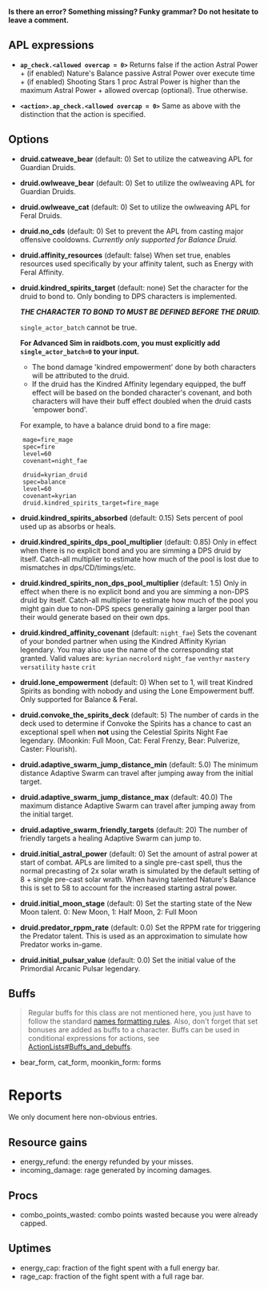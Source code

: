 **Is there an error? Something missing? Funky grammar? Do not hesitate to leave a comment.**

## APL expressions

* **`ap_check.<allowed overcap = 0>`** Returns false if the action Astral Power + (if enabled) Nature's Balance passive Astral Power over execute time + (if enabled) Shooting Stars 1 proc Astral Power is higher than the maximum Astral Power + allowed overcap (optional). True otherwise.

* **`<action>.ap_check.<allowed overcap = 0>`** Same as above with the distinction that the action is specified.

## Options
* **druid.catweave_bear** (default: 0) Set to utilize the catweaving APL for Guardian Druids.

* **druid.owlweave_bear** (default: 0) Set to utilize the owlweaving APL for Guardian Druids.

* **druid.owlweave_cat** (default: 0) Set to utilize the owlweaving APL for Feral Druids.

* **druid.no_cds** (default: 0) Set to prevent the APL from casting major offensive cooldowns. *Currently only supported for Balance Druid.*

* **druid.affinity_resources** (default: false) When set true, enables resources used specifically by your affinity talent, such as Energy with Feral Affinity.

* **druid.kindred_spirits_target** (default: none) Set the character for the druid to bond to. Only bonding to DPS characters is implemented.

  _**THE CHARACTER TO BOND TO MUST BE DEFINED BEFORE THE DRUID.**_

  `single_actor_batch` cannot be true.

  **For Advanced Sim in raidbots.com, you must explicitly add `single_actor_batch=0` to your input.**

  - The bond damage 'kindred empowerment' done by both characters will be attributed to the druid.
  - If the druid has the Kindred Affinity legendary equipped, the buff effect will be based on the bonded character's covenant, and both characters will have their buff effect doubled when the druid casts 'empower bond'.

  For example, to have a balance druid bond to a fire mage:
```
    mage=fire_mage
    spec=fire
    level=60
    covenant=night_fae

    druid=kyrian_druid
    spec=balance
    level=60
    covenant=kyrian
    druid.kindred_spirits_target=fire_mage
```

* **druid.kindred_spirits_absorbed** (default: 0.15) Sets percent of pool used up as absorbs or heals.

* **druid.kindred_spirits_dps_pool_multiplier** (default: 0.85) Only in effect when there is no explicit bond and you are simming a DPS druid by itself. Catch-all multiplier to estimate how much of the pool is lost due to mismatches in dps/CD/timings/etc.

* **druid.kindred_spirits_non_dps_pool_multiplier** (default: 1.5) Only in effect when there is no explicit bond and you are simming a non-DPS druid by itself. Catch-all multiplier to estimate how much of the pool you might gain due to non-DPS specs generally gaining a larger pool than their would generate based on their own dps.

* **druid.kindred_affinity_covenant** (default: `night_fae`) Sets the covenant of your bonded partner when using the Kindred Affinity Kyrian legendary. You may also use the name of the corresponding stat granted. Valid values are: `kyrian` `necrolord` `night_fae` `venthyr` `mastery` `versatility` `haste` `crit`

* **druid.lone_empowerment** (default: 0) When set to 1, will treat Kindred Spirits as bonding with nobody and using the Lone Empowerment buff. Only supported for Balance & Feral.

* **druid.convoke_the_spirits_deck** (default: 5) The number of cards in the deck used to determine if Convoke the Spirits has a chance to cast an exceptional spell when **not** using the Celestial Spirits Night Fae legendary. (Moonkin: Full Moon, Cat: Feral Frenzy, Bear: Pulverize, Caster: Flourish).

* **druid.adaptive_swarm_jump_distance_min** (default: 5.0) The minimum distance Adaptive Swarm can travel after jumping away from the initial target.

* **druid.adaptive_swarm_jump_distance_max** (default: 40.0) The maximum distance Adaptive Swarm can travel after jumping away from the initial target.

* **druid.adaptive_swarm_friendly_targets** (default: 20) The number of friendly targets a healing Adaptive Swarm can jump to.

* **druid.initial_astral_power** (default: 0) Set the amount of astral power at start of combat. APLs are limited to a single pre-cast spell, thus the normal precasting of 2x solar wrath is simulated by the default setting of 8 + single pre-cast solar wrath. When having talented Nature's Balance this is set to 58 to account for the increased starting astral power.

* **druid.initial_moon_stage** (default: 0) Set the starting state of the New Moon talent. 0: New Moon, 1: Half Moon, 2: Full Moon

* **druid.predator_rppm_rate** (default: 0.0) Set the RPPM rate for triggering the Predator talent. This is used as an approximation to simulate how Predator works in-game.

* **druid.initial_pulsar_value** (default: 0.0) Set the initial value of the Primordial Arcanic Pulsar legendary.

## Buffs
> Regular buffs for this class are not mentioned here, you just have to follow the standard [names formatting rules](TextualConfigurationInterface#Names_formatting.md). Also, don't forget that set bonuses are added as buffs to a character. Buffs can be used in conditional expressions for actions, see [ActionLists#Buffs\_and\_debuffs](ActionLists#Buffs_and_debuffs).

  * bear\_form, cat\_form, moonkin\_form: forms

# Reports
We only document here non-obvious entries.

## Resource gains
  * energy\_refund: the energy refunded by your misses.
  * incoming\_damage: rage generated by incoming damages.

## Procs
  * combo\_points\_wasted: combo points wasted because you were already capped.

## Uptimes
  * energy\_cap: fraction of the fight spent with a full energy bar.
  * rage\_cap: fraction of the fight spent with a full rage bar.